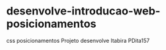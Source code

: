 # desenvolve-introducao-web-posicionamentos
css posicionamentos
Projeto desenvolve Itabira
PDita157
